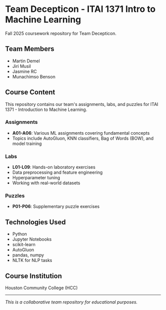 # Team Decepticon - ITAI 1371 Intro to Machine Learning

Fall 2025 coursework repository for Team Decepticon.

## Team Members
- Martin Demel
- Jiri Musil
- Jasmine RC
- Munachimso Benson

## Course Content

This repository contains our team's assignments, labs, and puzzles for ITAI 1371 - Introduction to Machine Learning.

### Assignments
- **A01-A06**: Various ML assignments covering fundamental concepts
- Topics include AutoGluon, KNN classifiers, Bag of Words (BOW), and model training

### Labs
- **L01-L09**: Hands-on laboratory exercises
- Data preprocessing and feature engineering
- Hyperparameter tuning
- Working with real-world datasets

### Puzzles
- **P01-P06**: Supplementary puzzle exercises

## Technologies Used
- Python
- Jupyter Notebooks
- scikit-learn
- AutoGluon
- pandas, numpy
- NLTK for NLP tasks

## Course Institution
Houston Community College (HCC)

---
*This is a collaborative team repository for educational purposes.*

